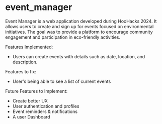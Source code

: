# event_manager

Event Manager is a web application developed during HooHacks 2024. It allows users to create and sign up for events focused on environmental initiatives. The goal was to provide a platform to encourage community engagement and participation in eco-friendly activities.

Features Implemented:
- Users can create events with details such as date, location, and description.

Features to fix:
- User's being able to see a list of current events

Future Features to Implement:
- Create better UX
- User authentication and profiles
- Event reminders & notifications
- A user Dashboard
